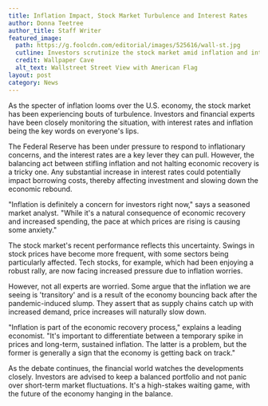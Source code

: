 ```yaml
---
title: Inflation Impact, Stock Market Turbulence and Interest Rates
author: Donna Teetree
author_title: Staff Writer
featured_image: 
  path: https://g.foolcdn.com/editorial/images/525616/wall-st.jpg
  cutline: Investors scrutinize the stock market amid inflation and interest rate concerns.
  credit: Wallpaper Cave
  alt_text: Wallstreet Street View with American Flag
layout: post
category: News
---
```


As the specter of inflation looms over the U.S. economy, the stock market has been experiencing bouts of turbulence. Investors and financial experts have been closely monitoring the situation, with interest rates and inflation being the key words on everyone's lips.

The Federal Reserve has been under pressure to respond to inflationary concerns, and the interest rates are a key lever they can pull. However, the balancing act between stifling inflation and not halting economic recovery is a tricky one. Any substantial increase in interest rates could potentially impact borrowing costs, thereby affecting investment and slowing down the economic rebound.

"Inflation is definitely a concern for investors right now," says a seasoned market analyst. "While it's a natural consequence of economic recovery and increased spending, the pace at which prices are rising is causing some anxiety."

The stock market's recent performance reflects this uncertainty. Swings in stock prices have become more frequent, with some sectors being particularly affected. Tech stocks, for example, which had been enjoying a robust rally, are now facing increased pressure due to inflation worries.

However, not all experts are worried. Some argue that the inflation we are seeing is 'transitory' and is a result of the economy bouncing back after the pandemic-induced slump. They assert that as supply chains catch up with increased demand, price increases will naturally slow down.

"Inflation is part of the economic recovery process," explains a leading economist. "It's important to differentiate between a temporary spike in prices and long-term, sustained inflation. The latter is a problem, but the former is generally a sign that the economy is getting back on track."

As the debate continues, the financial world watches the developments closely. Investors are advised to keep a balanced portfolio and not panic over short-term market fluctuations. It's a high-stakes waiting game, with the future of the economy hanging in the balance.
